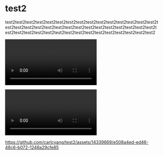# test2
test2test2test2test2test2test2test2test2test2test2test2test2test2test2test2test2test2test2test2test2test2test2test2test2test2test2test2test2test2test2test2test2test2test2test2test2test2test2test2test2test2test2test2test2test2


<video src="[video.mp4](https://github.com/carlcyang/test2/assets/14339669/e508a4ed-ed46-48c6-b072-1246a29cfe85)" controls>fdfs</video>

<video src="1234.mp4" controls>fdfs2222</video>


https://github.com/carlcyang/test2/assets/14339669/e508a4ed-ed46-48c6-b072-1246a29cfe85

